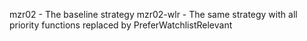 mzr02     - The baseline strategy
mzr02-wlr - The same strategy with all priority functions replaced by PreferWatchlistRelevant
